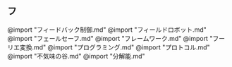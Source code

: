 ## フ

@import "フィードバック制御.md"
@import "フィールドロボット.md"
@import "フェールセーフ.md"
@import "フレームワーク.md"
@import "フーリエ変換.md"
@import "プログラミング.md"
@import "プロトコル.md"
@import "不気味の谷.md"
@import "分解能.md"
